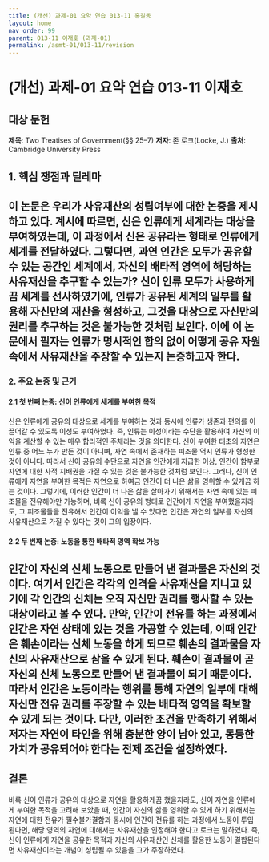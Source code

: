 ```yaml
---
title: (개선) 과제-01 요약 연습 013-11 홍길동
layout: home
nav_order: 99
parent: 013-11 이재호 (과제-01)
permalink: /asmt-01/013-11/revision
---
```


# (개선) 과제-01 요약 연습 013-11 이재호 


## 대상 문헌
**제목**: Two Treatises of Government(§§ 25–7)
**저자**: 존 로크(Locke, J.)
**출처**: Cambridge University Press

## 1. 핵심 쟁점과 딜레마  
이 논문은 우리가 사유재산의 성립여부에 대한 논증을 제시하고 있다. 계시에 따르면, 신은 인류에게 세계라는 대상을 부여하였는데, 이 과정에서 신은 공유라는 형태로 인류에게 세계를 전달하였다. 그렇다면, 과연 인간은 모두가 공유할 수 있는 공간인 세계에서, 자신의 배타적 영역에 해당하는 사유재산을 추구할 수 있는가? 신이 인류 모두가 사용하게끔 세계를 선사하였기에, 인류가 공유된 세계의 일부를 활용해 자신만의 재산을 형성하고, 그것을 대상으로 자신만의 권리를 추구하는 것은 불가능한 것처럼 보인다. 이에 이 논문에서 필자는 인류가 명시적인 합의 없이 어떻게 공유 자원 속에서 사유재산을 주장할 수 있는지 논증하고자 한다. 
---

### 2. 주요 논증 및 근거  

#### 2.1 첫 번째 논증: 신이 인류에게 세계를 부여한 목적 
신은 인류에게 공유의 대상으로 세계를 부여하는 것과 동시에 인류가 생존과 편의를 이끌어갈 수 있도록 이성도 부여하였다. 즉, 인류는 이성이라는 수단을 활용하여 자신의 이익을 계산할 수 있는 매우 합리적인 주체라는 것을 의미한다. 신이 부여한 태초의 자연은 인류 중 어느 누가 만든 것이 아니며, 자연 속에서 존재하는 피조물 역시 인류가 형성한 것이 아니다. 따라서 신이 공유의 수단으로 자연을 인간에게 지급한 이상, 인간이 함부로 자연에 대한 사적 지배권을 가질 수 있는 것은 불가능한 것처럼 보인다. 그러나, 신이 인류에게 자연을 부여한 목적은 자연으로 하여금 인간이 더 나은 삶을 영위할 수 있게끔 하는 것이다. 그렇기에, 이러한 인간이 더 나은 삶을 살아가기 위해서는 자연 속에 있는 피조물을 전유해야만 가능하며, 비록 신이 공유의 형태로 인간에게 자연을 부여했을지라도, 그 피조물들을 전유해서 인간이 이익을 낼 수 있다면 인간은 자연의 일부를 자신의 사유재산으로 가질 수 있다는 것이 그의 입장이다. 


#### 2.2 두 번째 논증: 노동을 통한 배타적 영역 확보 가능 
인간이 자신의 신체 노동으로 만들어 낸 결과물은 자신의 것이다. 여기서 인간은 각각의 인격을 사유재산을 지니고 있기에 각 인간의 신체는 오직 자신만 권리를 행사할 수 있는 대상이라고 볼 수 있다. 만약, 인간이 전유를 하는 과정에서 인간은 자연 상태에 있는 것을 가공할 수 있는데, 이때 인간은 훼손이라는 신체 노동을 하게 되므로 훼손의 결과물을 자신의 사유재산으로 삼을 수 있게 된다. 훼손이 결과물이 곧 자신의 신체 노동으로 만들어 낸 결과물이 되기 때문이다. 따라서 인간은 노동이라는 행위를 통해 자연의 일부에 대해 자신만 전유 권리를 주장할 수 있는 배타적 영역을 확보할 수 있게 되는 것이다. 다만, 이러한 조건을 만족하기 위해서 저자는 자연이 타인을 위해 충분한 양이 남아 있고, 동등한 가치가 공유되어야 한다는 전제 조건을 설정하였다. 
---

## 결론  
비록 신이 인류가 공유의 대상으로 자연을 활용하게끔 했을지라도, 신이 자연을 인류에게 부여한 목적을 고려해 보았을 때, 인간이 자신의 삶을 영위할 수 있게 하기 위해서는 자연에 대한 전유가 필수불가결함과 동시에 인간이 전유를 하는 과정에서 노동이 투입 된다면, 해당 영역의 자연에 대해서는 사유재산을 인정해야 한다고 로크는 말하였다. 즉, 신이 인류에게 자연을 공유한 목적과 자신의 사유재산인 신체를 활용한 노동이 결합된다면 사유재산이라는 개념이 성립될 수 있음을 그가 주장하였다. 